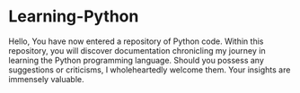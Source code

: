 # Learning-Python
Hello,  You have now entered a repository of Python code. Within this repository, you will discover documentation chronicling my journey in learning the Python programming language. Should you possess any suggestions or criticisms, I wholeheartedly welcome them. Your insights are immensely valuable.
